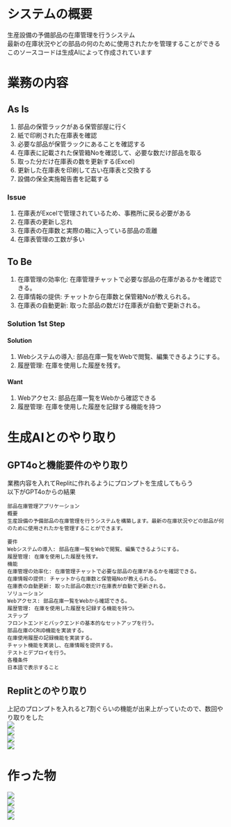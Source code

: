 # システムの概要
生産設備の予備部品の在庫管理を行うシステム  
最新の在庫状況やどの部品の何のために使用されたかを管理することができる  
このソースコードは生成AIによって作成されています  

# 業務の内容
## As Is
1. 部品の保管ラックがある保管部屋に行く
2. 紙で印刷された在庫表を確認
3. 必要な部品が保管ラックにあることを確認する
4. 在庫表に記載された保管箱Noを確認して、必要な数だけ部品を取る
5. 取った分だけ在庫表の数を更新する(Excel)
6. 更新した在庫表を印刷して古い在庫表と交換する
7. 設備の保全実施報告書を記載する

### Issue
1. 在庫表がExcelで管理されているため、事務所に戻る必要がある
2. 在庫表の更新し忘れ
3. 在庫表の在庫数と実際の箱に入っている部品の乖離
4. 在庫表管理の工数が多い

## To Be
1. 在庫管理の効率化: 在庫管理チャットで必要な部品の在庫があるかを確認できる。
2. 在庫情報の提供: チャットから在庫数と保管箱Noが教えられる。
3. 在庫表の自動更新: 取った部品の数だけ在庫表が自動で更新される。

### Solution 1st Step
#### Solution
1. Webシステムの導入: 部品在庫一覧をWebで閲覧、編集できるようにする。
2. 履歴管理: 在庫を使用した履歴を残す。
#### Want
1. Webアクセス: 部品在庫一覧をWebから確認できる
2. 履歴管理: 在庫を使用した履歴を記録する機能を持つ

# 生成AIとのやり取り
## GPT4oと機能要件のやり取り
業務内容を入れてReplitに作れるようにプロンプトを生成してもらう  
以下がGPT4oからの結果  
```
部品在庫管理アプリケーション
概要
生産設備の予備部品の在庫管理を行うシステムを構築します。最新の在庫状況やどの部品が何のために使用されたかを管理することができます。

要件
Webシステムの導入: 部品在庫一覧をWebで閲覧、編集できるようにする。
履歴管理: 在庫を使用した履歴を残す。
機能
在庫管理の効率化: 在庫管理チャットで必要な部品の在庫があるかを確認できる。
在庫情報の提供: チャットから在庫数と保管箱Noが教えられる。
在庫表の自動更新: 取った部品の数だけ在庫表が自動で更新される。
ソリューション
Webアクセス: 部品在庫一覧をWebから確認できる。
履歴管理: 在庫を使用した履歴を記録する機能を持つ。
ステップ
フロントエンドとバックエンドの基本的なセットアップを行う。
部品在庫のCRUD機能を実装する。
在庫使用履歴の記録機能を実装する。
チャット機能を実装し、在庫情報を提供する。
テストとデプロイを行う。
各種条件
日本語で表示すること
```
## Replitとのやり取り
上記のプロンプトを入れると7割ぐらいの機能が出来上がっていたので、数回やり取りをした  
![](./images/Replit_1回目.PNG)  
![](./images/Replit_2回目.PNG)  
![](./images/Replit_3回目.PNG)  
![](./images/Replit_4回目.PNG)  

# 作った物
![](./images/作った物1.PNG)  
![](./images/作った物2.PNG)  
![](./images/作った物3.PNG)  
![](./images/作った物4.PNG)  